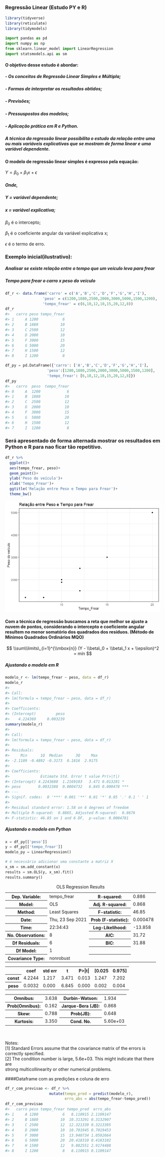 
<!-- README.md is generated from README.Rmd. Please edit that file -->

### Regressão Linear (Estudo PY e R)

<!-- badges: start -->
<!-- badges: end -->

``` r
library(tidyverse)
library(reticulate)
library(tidymodels)
```

``` python
import pandas as pd
import numpy as np
from sklearn.linear_model import LinearRegression
import statsmodels.api as sm
```

#### **O objetivo desse estudo é abordar:**

##### - Os conceitos de Regressão Linear **Simples e Múltipla**;

##### - Formas de **interpretar** os resultados obtidos;

##### **- Previsões**;

##### - **Pressuspostos** dos modelos;

##### - Aplicação prática em **R e Python**.

##### A técnica da regressão linear possibilita o estudo da relação entre uma ou mais variáveis explicativas que se mostram de forma **linear** e uma variável dependente.

#### O modelo de regressão linear simples é expresso pela **equação**:

*Y* = *β*<sub>0</sub> + *β*<sub>1</sub>*x* + *ϵ*

##### Onde,

##### Y = variável dependente;

##### x = variável explicativa;

*β*<sub>0</sub> é o intercepto;

*β*<sub>1</sub> é o coeficiente angular da variável explicativa x;

*ϵ* é o termo de erro.

### Exemplo inicial(ilustrativo):

##### Analisar se existe relação entre o tempo que um veículo leva para frear

##### Tempo para frear o carro x peso do veículo

``` r
df_r <- data.frame('carro' = c('A','B','C','D','F','G','H','I'),
                 'peso' = c(1200,1880,2500,2000,3000,5000,1500,1200),
                 'tempo_frear' = c(6,10,12,10,15,20,12,8))
df_r
#>   carro peso tempo_frear
#> 1     A 1200           6
#> 2     B 1880          10
#> 3     C 2500          12
#> 4     D 2000          10
#> 5     F 3000          15
#> 6     G 5000          20
#> 7     H 1500          12
#> 8     I 1200           8
```

``` python
df_py = pd.DataFrame({'carro': ['A','B','C','D','F','G','H','I'],
                   'peso':[1200,1880,2500,2000,3000,5000,1500,1200],
                   'tempo_frear': [6,10,12,10,15,20,12,8]})
df_py
#>   carro  peso  tempo_frear
#> 0     A  1200            6
#> 1     B  1880           10
#> 2     C  2500           12
#> 3     D  2000           10
#> 4     F  3000           15
#> 5     G  5000           20
#> 6     H  1500           12
#> 7     I  1200            8
```

### Será apresentado de forma alternada mostrar os resultados em Python e R para nao ficar tão repetitivo.

``` r
df_r %>% 
  ggplot()+
  aes(tempo_frear, peso)+
  geom_point()+
  ylab('Peso do veículo')+
  xlab('Tempo_Frear')+
  ggtitle('Relação entre Peso e Tempo para Frear')+
  theme_bw()
```

![](README_files/figure-gfm/unnamed-chunk-6-1.png)<!-- -->

#### Com a técnica de regressão buscamos a reta que melhor se ajuste a nuvem de pontos, considerando o intercepto e coeficiente angular resultem no menor somatório dos quadrados dos resíduos. (Método de Mínimos Quadrados Ordinários MQO)

$$
\\sum\\limits\_{i=1}^{\\mbox{n}} (Y - \\beta\_0 + \\beta\_1 x + \\epsilon)^2 = mín
$$

##### Ajustando o modelo em R

``` r
modelo_r <- lm(tempo_frear ~ peso, data = df_r)
modelo_r
#> 
#> Call:
#> lm(formula = tempo_frear ~ peso, data = df_r)
#> 
#> Coefficients:
#> (Intercept)         peso  
#>    4.224369     0.003239
summary(modelo_r)
#> 
#> Call:
#> lm(formula = tempo_frear ~ peso, data = df_r)
#> 
#> Residuals:
#>     Min      1Q  Median      3Q     Max 
#> -2.1109 -0.4892 -0.3173  0.1816  2.9175 
#> 
#> Coefficients:
#>              Estimate Std. Error t value Pr(>|t|)    
#> (Intercept) 4.2243688  1.2169103   3.471 0.013281 *  
#> peso        0.0032388  0.0004732   6.845 0.000478 ***
#> ---
#> Signif. codes:  0 '***' 0.001 '**' 0.01 '*' 0.05 '.' 0.1 ' ' 1
#> 
#> Residual standard error: 1.58 on 6 degrees of freedom
#> Multiple R-squared:  0.8865, Adjusted R-squared:  0.8676 
#> F-statistic: 46.85 on 1 and 6 DF,  p-value: 0.0004781
```

##### Ajustando o modelo em Python

``` python
x = df_py[['peso']]
y = df_py[['tempo_frear']]
modelo_py = LinearRegression()
```

``` python
# é necessário adicionar uma constante a matriz X
x_sm = sm.add_constant(x)
results = sm.OLS(y, x_sm).fit()
results.summary()
```

<table class="simpletable">
<caption>OLS Regression Results</caption>
<tr>
  <th>Dep. Variable:</th>       <td>tempo_frear</td>   <th>  R-squared:         </th> <td>   0.886</td>
</tr>
<tr>
  <th>Model:</th>                   <td>OLS</td>       <th>  Adj. R-squared:    </th> <td>   0.868</td>
</tr>
<tr>
  <th>Method:</th>             <td>Least Squares</td>  <th>  F-statistic:       </th> <td>   46.85</td>
</tr>
<tr>
  <th>Date:</th>             <td>Thu, 23 Sep 2021</td> <th>  Prob (F-statistic):</th> <td>0.000478</td>
</tr>
<tr>
  <th>Time:</th>                 <td>22:34:43</td>     <th>  Log-Likelihood:    </th> <td> -13.858</td>
</tr>
<tr>
  <th>No. Observations:</th>      <td>     8</td>      <th>  AIC:               </th> <td>   31.72</td>
</tr>
<tr>
  <th>Df Residuals:</th>          <td>     6</td>      <th>  BIC:               </th> <td>   31.88</td>
</tr>
<tr>
  <th>Df Model:</th>              <td>     1</td>      <th>                     </th>     <td> </td>   
</tr>
<tr>
  <th>Covariance Type:</th>      <td>nonrobust</td>    <th>                     </th>     <td> </td>   
</tr>
</table>
<table class="simpletable">
<tr>
    <td></td>       <th>coef</th>     <th>std err</th>      <th>t</th>      <th>P>|t|</th>  <th>[0.025</th>    <th>0.975]</th>  
</tr>
<tr>
  <th>const</th> <td>    4.2244</td> <td>    1.217</td> <td>    3.471</td> <td> 0.013</td> <td>    1.247</td> <td>    7.202</td>
</tr>
<tr>
  <th>peso</th>  <td>    0.0032</td> <td>    0.000</td> <td>    6.845</td> <td> 0.000</td> <td>    0.002</td> <td>    0.004</td>
</tr>
</table>
<table class="simpletable">
<tr>
  <th>Omnibus:</th>       <td> 3.638</td> <th>  Durbin-Watson:     </th> <td>   1.934</td>
</tr>
<tr>
  <th>Prob(Omnibus):</th> <td> 0.162</td> <th>  Jarque-Bera (JB):  </th> <td>   0.868</td>
</tr>
<tr>
  <th>Skew:</th>          <td> 0.788</td> <th>  Prob(JB):          </th> <td>   0.648</td>
</tr>
<tr>
  <th>Kurtosis:</th>      <td> 3.350</td> <th>  Cond. No.          </th> <td>5.60e+03</td>
</tr>
</table><br/><br/>Notes:<br/>[1] Standard Errors assume that the covariance matrix of the errors is correctly specified.<br/>[2] The condition number is large, 5.6e+03. This might indicate that there are<br/>strong multicollinearity or other numerical problems.

\#\#\#\#Dataframe com as predições e coluna de erro

``` r
df_r_com_previsao <- df_r %>% 
                    mutate(tempo_pred = predict(modelo_r),
                           erro_abs = abs(tempo_frear-tempo_pred))
df_r_com_previsao
#>   carro peso tempo_frear tempo_pred  erro_abs
#> 1     A 1200           6   8.110915 2.1109147
#> 2     B 1880          10  10.313291 0.3132907
#> 3     C 2500          12  12.321339 0.3213395
#> 4     D 2000          10  10.701945 0.7019453
#> 5     F 3000          15  13.940734 1.0592664
#> 6     G 5000          20  20.418310 0.4183102
#> 7     H 1500          12   9.082551 2.9174488
#> 8     I 1200           8   8.110915 0.1109147
```
